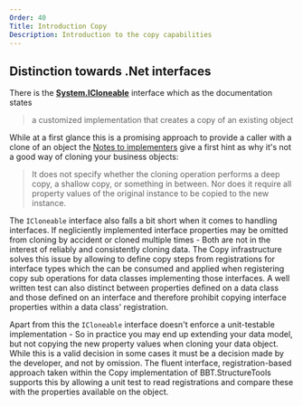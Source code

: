 ```yaml
---
Order: 40
Title: Introduction Copy
Description: Introduction to the copy capabilities
---
```


## Distinction towards .Net interfaces

There is the **[System.ICloneable]** interface which as the documentation states

> a customized implementation that creates a copy of an existing object

While at a first glance this is a promising approach to provide a caller
with a clone of an object the [Notes to implementers](https://docs.microsoft.com/en-us/dotnet/api/system.icloneable#notes-to-implementers)
give a first hint as why it's not a good way of cloning your business objects:

> It does not specify whether the cloning operation performs a deep copy, a shallow copy, or something in between.
> Nor does it require all property values of the original instance to be copied to the new instance.

The `ICloneable` interface also falls a bit short when it comes to handling interfaces. If negliciently implemented
interface properties may be omitted from cloning by accident or cloned multiple times - Both are not in the interest
of reliably and consistently cloning data. The Copy infrastructure solves this issue by allowing to define copy steps
from registrations for interface types which the can be consumed and applied when registering copy sub operations
for data classes implementing those interfaces. A well written test can also distinct between properties defined
on a data class and those defined on an interface and therefore prohibit copying interface properties within a
data class' registration.

Apart from this the `ICloneable` interface doesn't enforce a unit-testable implementation - So in practice you may
end up extending your data model, but not copying the new property values when cloning your data object. While this
is a valid decision in some cases it must be a decision made by the developer, and not by omission.
The fluent interface, registration-based approach taken within the Copy implementation of BBT.StructureTools
supports this by allowing a unit test to read registrations and compare these with the properties available on
the object.

[System.ICloneable]: https://docs.microsoft.com/en-us/dotnet/api/system.icloneable
